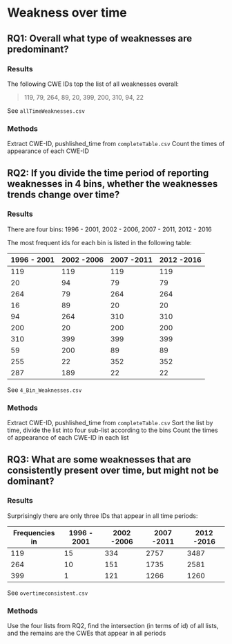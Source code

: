 # Weakness over time

## RQ1: Overall what type of weaknesses are predominant?

### Results

The following CWE IDs top the list of all weaknesses overall:

> 119, 79, 264, 89, 20, 399, 200, 310, 94, 22

See `allTimeWeaknesses.csv`

### Methods

Extract CWE-ID, pushlished_time from `completeTable.csv`
Count the times of appearance of each CWE-ID

## RQ2: If you divide the time period of reporting weaknesses in 4 bins, whether the weaknesses trends change over time?

### Results

There are four bins: 1996 - 2001, 2002 - 2006, 2007 - 2011, 2012 - 2016

The most frequent ids for each bin is listed in the following table:

1996 - 2001 | 2002 -2006 | 2007 -2011 | 2012 -2016
--- | --- | -- | --
119 |119  |119 |119
20  |94   |79  |79
264 |79   |264 |264
16  |89   |20  |20
94  |264  |310 |310
200 |20   |200 |200
310 |399  |399 |399
59  |200  |89  |89
255 |22   |352 |352
287 |189  |22  |22

See `4_Bin_Weaknesses.csv`

### Methods

Extract CWE-ID, pushlished_time from `completeTable.csv`
Sort the list by time, divide the list into four sub-list according to the bins
Count the times of appearance of each CWE-ID in each list

## RQ3: What are some weaknesses that are consistently present over time, but might not be dominant?

### Results

Surprisingly there are only three IDs that appear in all time periods:

Frequencies in | 1996 - 2001 | 2002 -2006 | 2007 -2011 | 2012 -2016
--- | --- | --- | --- | ---
119 | 15 | 334 | 2757 | 3487
264 | 10 | 151 | 1735 | 2581
399 | 1 | 121 | 1266 | 1260

See `overtimeconsistent.csv`

### Methods

Use the four lists from RQ2, find the intersection (in terms of id) of all lists, and the remains are the CWEs that appear in all periods